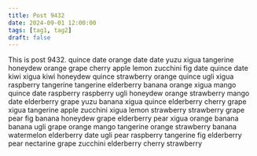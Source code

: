 ```yaml
---
title: Post 9432
date: 2024-09-01 12:00:00
tags: [tag1, tag2]
draft: false
---
```

This is post 9432.
quince
date
orange
date
date
yuzu
xigua
tangerine
honeydew
orange
grape
cherry
apple
lemon
zucchini
fig
date
quince
date
kiwi
xigua
kiwi
honeydew
quince
strawberry
orange
quince
ugli
xigua
raspberry
tangerine
tangerine
elderberry
banana
orange
xigua
mango
quince
date
raspberry
raspberry
ugli
honeydew
orange
strawberry
mango
date
elderberry
grape
yuzu
banana
xigua
quince
elderberry
cherry
grape
xigua
tangerine
apple
zucchini
xigua
lemon
strawberry
strawberry
grape
pear
fig
banana
honeydew
grape
elderberry
pear
xigua
orange
banana
banana
ugli
grape
orange
mango
tangerine
orange
strawberry
banana
watermelon
elderberry
date
ugli
pear
raspberry
tangerine
fig
elderberry
pear
nectarine
grape
zucchini
elderberry
cherry
strawberry
